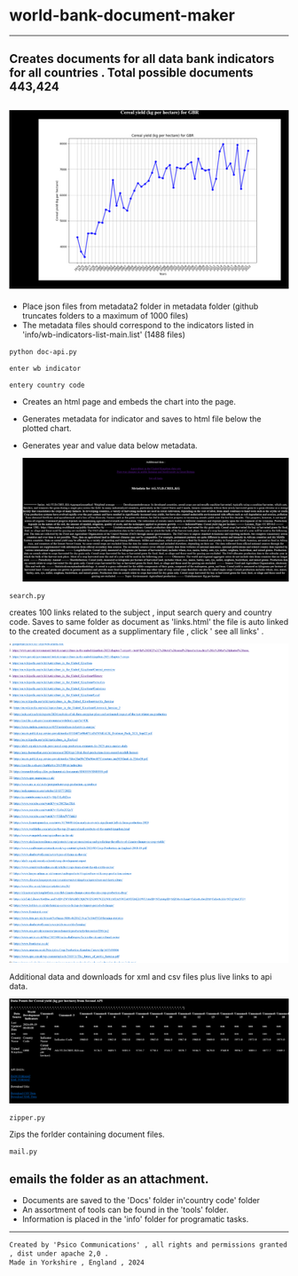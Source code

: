 # world-bank-document-maker
------------------------------------------------------------------------------------------------------
Creates documents for all data bank indicators for all countries .  Total possible documents 443,424
----------------------------------------------------------------------------------------------------------

![Alt Text](doc.png)
-----------------------------------------------------------------------------

* Place json files from metadata2 folder in metadata folder (github truncates folders to a maximum of 1000 files)
* The metadata files should correspond to the indicators listed in 'info/wb-indicators-list-main.list' (1488 files)

```
python doc-api.py
```
```
enter wb indicator
```
```
entery country code
```

* Creates an html page and embeds the chart into the page.
* Generates metadata for indicator and saves to html file below the plotted chart.
* Generates year and value data below metadata.

  ![Alt Text](meta.png)

```
search.py
```
creates 100 links related to the subject , input search query and country code. Saves to same folder as document as 'links.html'
the file is auto linked to the created document as a supplimentary file , click ' see all links' .


![Alt Text](links.png)

Additional data and downloads for xml and csv files plus live links to api data.

![Alt Text](extra.png)

```
zipper.py
```
Zips the forlder containing document files.
```
mail.py
```

emails the folder as an attachment.
--------------------------------------------------------------------------------------------------
* Documents are saved to the 'Docs' folder in'country code' folder
* An assortment of tools can be found in the 'tools' folder.
* Information is placed in the 'info' folder for programatic tasks.
--------------------------------------------------------------------------------------------------
```
Created by 'Psico Communications' , all rights and permissions granted , dist under apache 2,0 .
Made in Yorkshire , England , 2024
```


